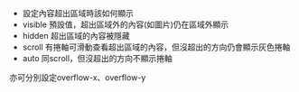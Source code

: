 - 設定內容超出區域時該如何顯示
- visible  預設值，超出區域外的內容(如圖片)仍在區域外顯示
- hidden  超出區域的內容被隱藏
- scroll  有捲軸可滑動查看超出區域的內容，但沒超出的方向仍會顯示灰色捲軸
- auto  同scroll，但沒超出的方向不顯示捲軸

亦可分別設定overflow-x、overflow-y